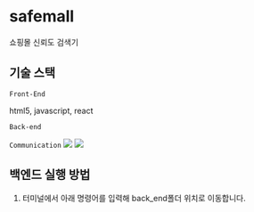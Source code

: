 # safemall
쇼핑몰 신뢰도 검색기

## 기술 스택
`Front-End` 

html5, javascript, react

`Back-end`



`Communication`
<img src="https://img.shields.io/badge/notion-000000?style=flat-square&logo=notion&logoColor=white">
<img src="https://img.shields.io/badge/github-181717?style=flat-square&logo=github&logoColor=white">

## 백엔드 실행 방법

1. 터미널에서 아래 명령어를 입력해 back_end폴더 위치로 이동합니다.
